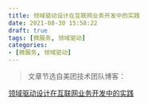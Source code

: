 ```yaml
---
title: 领域驱动设计在互联网业务开发中的实践
date: 2021-08-30 15:58:22
draft: true
tags: [微服务, 领域驱动]
categories:
- [微服务, 领域驱动]
---
```


> 文章节选自美团技术团队博客：


[领域驱动设计在互联网业务开发中的实践](https://tech.meituan.com/2017/12/22/ddd-in-practice.html)








